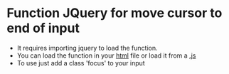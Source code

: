 # Function JQuery for move cursor to end of input
* It requires importing jquery to load the function.
* You can load the function in your [html](https://github.com/VMarkDev/focus_JQuery/example.html "html") file or load it from a [.js](https://github.com/VMarkDev/focus_JQuery/focus.js ".js")
* To use just add a class 'focus' to your input
